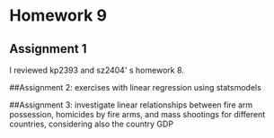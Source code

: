 # Homework 9

## Assignment 1
I reviewed kp2393 and sz2404' s homework 8.

##Assignment 2: exercises with linear regression using statsmodels

##Assignment 3: investigate linear relationships between fire arm possession, homicides by fire arms, and mass shootings for different countries, considering also the country GDP
